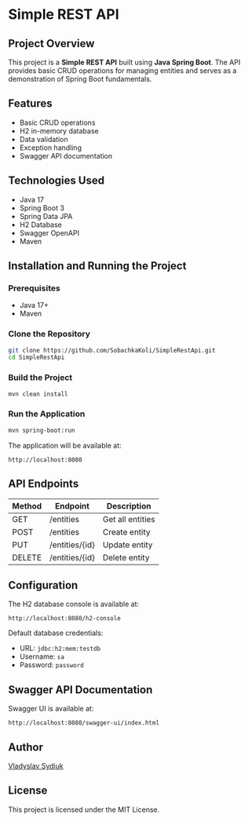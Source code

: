 # Simple REST API

## Project Overview
This project is a **Simple REST API** built using **Java Spring Boot**. The API provides basic CRUD operations for managing entities and serves as a demonstration of Spring Boot fundamentals.

## Features
- Basic CRUD operations
- H2 in-memory database
- Data validation
- Exception handling
- Swagger API documentation

## Technologies Used
- Java 17
- Spring Boot 3
- Spring Data JPA
- H2 Database
- Swagger OpenAPI
- Maven

## Installation and Running the Project

### Prerequisites
- Java 17+
- Maven

### Clone the Repository
```bash
git clone https://github.com/SobachkaKoli/SimpleRestApi.git
cd SimpleRestApi
```

### Build the Project
```bash
mvn clean install
```

### Run the Application
```bash
mvn spring-boot:run
```

The application will be available at:
```
http://localhost:8080
```

## API Endpoints
| Method | Endpoint   | Description       |
|--------|-----------|------------------|
| GET    | /entities | Get all entities |
| POST   | /entities | Create entity    |
| PUT    | /entities/{id} | Update entity   |
| DELETE | /entities/{id} | Delete entity   |

## Configuration
The H2 database console is available at:
```
http://localhost:8080/h2-console
```
Default database credentials:
- URL: `jdbc:h2:mem:testdb`
- Username: `sa`
- Password: `password`

## Swagger API Documentation
Swagger UI is available at:
```
http://localhost:8080/swagger-ui/index.html
```

## Author
[Vladyslav Sydiuk](https://github.com/SobachkaKoli)

## License
This project is licensed under the MIT License.

